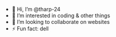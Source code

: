 - 👋 Hi, I’m @tharp-24
- 👀 I’m interested in coding & other things
- 💞️ I’m looking to collaborate on websites
- ⚡ Fun fact: dell

<!---
tharp-24/tharp-24 is a ✨ special ✨ repository because its `README.md` (this file) appears on your GitHub profile.
You can click the Preview link to take a look at your changes.
--->
